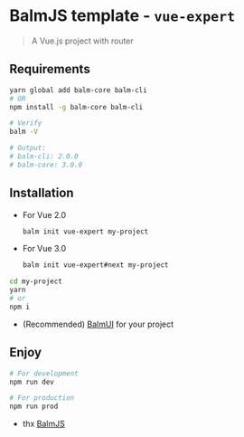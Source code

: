 # BalmJS template - `vue-expert`

> A Vue.js project with router

## Requirements

```sh
yarn global add balm-core balm-cli
# OR
npm install -g balm-core balm-cli
```

```sh
# Verify
balm -V

# Output:
# balm-cli: 2.0.0
# balm-core: 3.0.0
```

## Installation

- For Vue 2.0

  ```sh
  balm init vue-expert my-project
  ```

- For Vue 3.0

  ```sh
  balm init vue-expert#next my-project
  ```

```sh
cd my-project
yarn
# or
npm i
```

- (Recommended) [BalmUI](https://material.balmjs.com/) for your project

## Enjoy

```sh
# For development
npm run dev

# For production
npm run prod
```

- thx [BalmJS](https://github.com/balmjs/balm)
